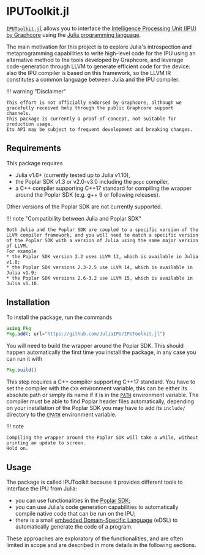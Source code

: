 # IPUToolkit.jl

[`IPUToolkit.jl`](https://github.com/JuliaIPU/IPUToolkit.jl) allows you to interface the [Intelligence Processing Unit (IPU) by Graphcore](https://www.graphcore.ai/products/ipu) using the [Julia programming language](https://julialang.org/).

The main motivation for this project is to explore Julia's introspection and metaprogramming capabilities to write high-level code for the IPU using an alternative method to the tools developed by Graphcore, and leverage code-generation through LLVM to generate efficient code for the device: also the IPU compiler is based on this framework, so the LLVM IR constitutes a common language between Julia and the IPU compiler.

!!! warning "Disclaimer"

    This effort is not officially endorsed by Graphcore, although we gracefully received help through the public Graphcore support channels.
    This package is currently a proof-of-concept, not suitable for production usage.
	Its API may be subject to frequent development and breaking changes.

## Requirements

This package requires

* Julia v1.6+ (currently tested up to Julia v1.10),
* the Poplar SDK v1.3 or v2.0-v3.0 including the `popc` compiler,
* a C++ compiler supporting C++17 standard for compiling the wrapper around the Poplar SDK (e.g. g++ 9 or following releases).

Other versions of the Poplar SDK are not currently supported.

!!! note "Compatibility between Julia and Poplar SDK"

    Both Julia and the Poplar SDK are coupled to a specific version of the LLVM compiler framework, and you will need to match a specific version of the Poplar SDK with a version of Julia using the same major version of LLVM.
    For example
    * the Poplar SDK version 2.2 uses LLVM 13, which is available in Julia v1.8;
    * the Poplar SDK versions 2.3-2.5 use LLVM 14, which is available in Julia v1.9;
    * the Poplar SDK versions 2.6-3.2 use LLVM 15, which is available in Julia v1.10.

## Installation

To install the package, run the commands

```julia
using Pkg
Pkg.add(; url="https://github.com/JuliaIPU/IPUToolkit.jl")
```

You will need to build the wrapper around the Poplar SDK.
This should happen automatically the first time you install the package, in any case you can run it with

```julia
Pkg.build()
```

This step requires a C++ compiler supporting C++17 standard.
You have to set the compiler with the `CXX` environment variable, this can be either its absolute path or simply its name if it is in the [`PATH`](https://en.wikipedia.org/wiki/PATH_(variable)) environment variable.
The compiler must be able to find Poplar header files automatically, depending on your installation of the Poplar SDK you may have to add its `include/` directory to the [`CPATH`](https://gcc.gnu.org/onlinedocs/cpp/Environment-Variables.html) environment variable.

!!! note

	Compiling the wrapper around the Poplar SDK will take a while, without printing an update to screen.
	Hold on.

## Usage

The package is called IPUToolkit because it provides different tools to interface the IPU from Julia:

* you can use functionalities in the [Poplar SDK](https://www.graphcore.ai/products/poplar);
* you can use Julia's code generation capabilities to automatically compile native code that can be run on the IPU;
* there is a small [embedded Domain-Specific Language](https://en.wikipedia.org/wiki/Domain-specific_language) (eDSL) to automatically generate the code of a program.

These approaches are exploratory of the functionalities, and are often limited in scope and are described in more details in the following sections.
